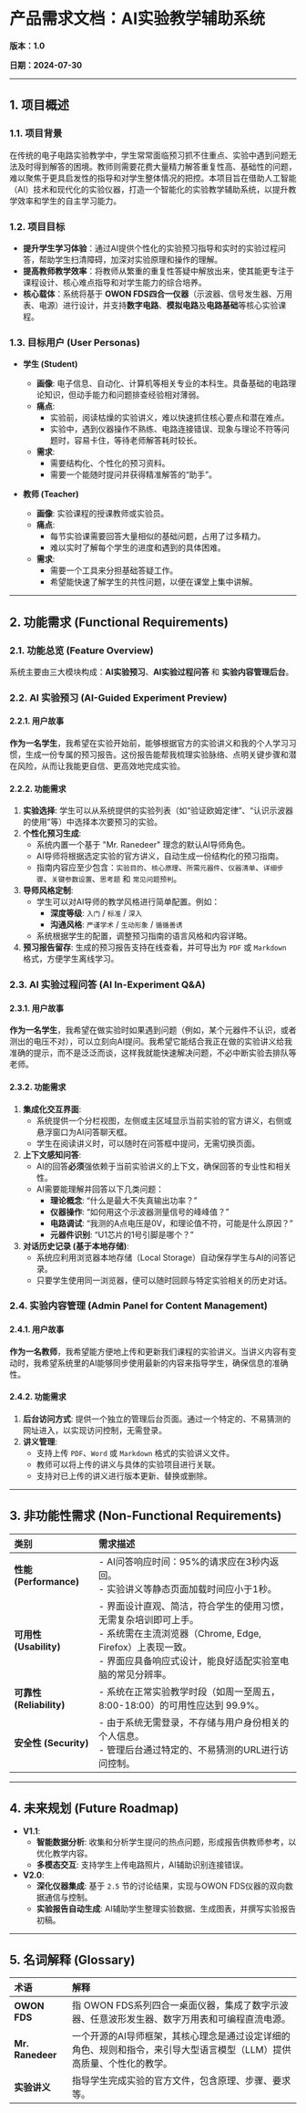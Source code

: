 # 产品需求文档：AI实验教学辅助系统

**版本：1.0**

**日期：2024-07-30**

---

## 1. 项目概述

### 1.1. 项目背景
在传统的电子电路实验教学中，学生常常面临预习抓不住重点、实验中遇到问题无法及时得到解答的困境。教师则需要花费大量精力解答重复性高、基础性的问题，难以聚焦于更具启发性的指导和对学生整体情况的把控。本项目旨在借助人工智能（AI）技术和现代化的实验仪器，打造一个智能化的实验教学辅助系统，以提升教学效率和学生的自主学习能力。

### 1.2. 项目目标
- **提升学生学习体验**：通过AI提供个性化的实验预习指导和实时的实验过程问答，帮助学生扫清障碍，加深对实验原理和操作的理解。
- **提高教师教学效率**：将教师从繁重的重复性答疑中解放出来，使其能更专注于课程设计、核心难点指导和对学生能力的综合培养。
- **核心载体**：系统将基于 **OWON FDS四合一仪器**（示波器、信号发生器、万用表、电源）进行设计，并支持**数字电路**、**模拟电路**及**电路基础**等核心实验课程。

### 1.3. 目标用户 (User Personas)

- **学生 (Student)**
  - **画像**: 电子信息、自动化、计算机等相关专业的本科生。具备基础的电路理论知识，但动手能力和问题排查经验相对薄弱。
  - **痛点**:
    - 实验前，阅读枯燥的实验讲义，难以快速抓住核心要点和潜在难点。
    - 实验中，遇到仪器操作不熟练、电路连接错误、现象与理论不符等问题时，容易卡住，等待老师解答耗时较长。
  - **需求**:
    - 需要结构化、个性化的预习资料。
    - 需要一个能随时提问并获得精准解答的“助手”。

- **教师 (Teacher)**
  - **画像**: 实验课程的授课教师或实验员。
  - **痛点**:
    - 每节实验课需要回答大量相似的基础问题，占用了过多精力。
    - 难以实时了解每个学生的进度和遇到的具体困难。
  - **需求**:
    - 需要一个工具来分担基础答疑工作。
    - 希望能快速了解学生的共性问题，以便在课堂上集中讲解。

---

## 2. 功能需求 (Functional Requirements)

### 2.1. 功能总览 (Feature Overview)
系统主要由三大模块构成：**AI实验预习**、**AI实验过程问答** 和 **实验内容管理后台**。

### 2.2. AI 实验预习 (AI-Guided Experiment Preview)

#### 2.2.1. 用户故事
**作为一名学生**，我希望在实验开始前，能够根据官方的实验讲义和我的个人学习习惯，生成一份专属的预习报告。这份报告能帮我梳理实验脉络、点明关键步骤和潜在风险，从而让我能更自信、更高效地完成实验。

#### 2.2.2. 功能需求
1.  **实验选择**: 学生可以从系统提供的实验列表（如“验证欧姆定律”、“认识示波器的使用”等）中选择本次要预习的实验。
2.  **个性化预习生成**:
    - 系统内置一个基于 "Mr. Ranedeer" 理念的默认AI导师角色。
    - AI导师将根据选定实验的官方讲义，自动生成一份结构化的预习指南。
    - 指南内容应至少包含：`实验目的`、`核心原理`、`所需元器件`、`仪器清单`、`详细步骤`、`关键参数设置`、`思考题` 和 `常见问题预判`。
3.  **导师风格定制**:
    - 学生可以对AI导师的教学风格进行简单配置。例如：
      - **深度等级**: `入门` / `标准` / `深入`
      - **沟通风格**: `严谨学术` / `生动形象` / `循循善诱`
    - 系统根据学生的配置，调整预习指南的语言风格和内容详略。
4.  **预习报告留存**: 生成的预习报告支持在线查看，并可导出为 `PDF` 或 `Markdown` 格式，方便学生离线学习。

### 2.3. AI 实验过程问答 (AI In-Experiment Q&A)

#### 2.3.1. 用户故事
**作为一名学生**，我希望在做实验时如果遇到问题（例如，某个元器件不认识，或者测出的电压不对），可以立刻向AI提问。我希望它能结合我正在做的实验讲义给我准确的提示，而不是泛泛而谈，这样我就能快速解决问题，不必中断实验去排队等老师。

#### 2.3.2. 功能需求
1.  **集成化交互界面**:
    - 系统提供一个分栏视图，左侧或主区域显示当前实验的官方讲义，右侧或悬浮窗口为AI问答聊天框。
    - 学生在阅读讲义时，可以随时在问答框中提问，无需切换页面。
2.  **上下文感知问答**:
    - AI的回答**必须**强依赖于当前实验讲义的上下文，确保回答的专业性和相关性。
    - AI需要能理解并回答以下几类问题：
      - **理论概念**: “什么是最大不失真输出功率？”
      - **仪器操作**: “如何用这个示波器测量信号的峰峰值？”
      - **电路调试**: “我测的A点电压是0V，和理论值不符，可能是什么原因？”
      - **元器件识别**: “U1芯片的1号引脚是哪个？”
3.  **对话历史记录 (基于本地存储)**:
    - 系统应利用浏览器本地存储（Local Storage）自动保存学生与AI的问答记录。
    - 只要学生使用同一浏览器，便可以随时回顾与特定实验相关的历史对话。

### 2.4. 实验内容管理 (Admin Panel for Content Management)

#### 2.4.1. 用户故事
**作为一名教师**，我希望能方便地上传和更新我们课程的实验讲义。当讲义内容有变动时，我希望系统里的AI能够同步使用最新的内容来指导学生，确保信息的准确性。

#### 2.4.2. 功能需求
1.  **后台访问方式**: 提供一个独立的管理后台页面。通过一个特定的、不易猜测的网址进入，以实现访问控制，无需登录。
2.  **讲义管理**:
    - 支持上传 `PDF`、`Word` 或 `Markdown` 格式的实验讲义文件。
    - 教师可以将上传的讲义与具体的实验项目进行关联。
    - 支持对已上传的讲义进行版本更新、替换或删除。

---

## 3. 非功能性需求 (Non-Functional Requirements)

| 类别 | 需求描述 |
| :--- | :--- |
| **性能 (Performance)** | - AI问答响应时间：95%的请求应在3秒内返回。 <br> - 实验讲义等静态页面加载时间应小于1秒。 |
| **可用性 (Usability)** | - 界面设计直观、简洁，符合学生的使用习惯，无需复杂培训即可上手。 <br> - 系统需在主流浏览器（Chrome, Edge, Firefox）上表现一致。 <br> - 界面应具备响应式设计，能良好适配实验室电脑的常见分辨率。 |
| **可靠性 (Reliability)** | - 系统在正常实验教学时段（如周一至周五，8:00-18:00）的可用性应达到 99.9%。 |
| **安全性 (Security)** | - 由于系统无需登录，不存储与用户身份相关的个人信息。 <br> - 管理后台通过特定的、不易猜测的URL进行访问控制。 |

---

## 4. 未来规划 (Future Roadmap)

- **V1.1**:
  - **智能数据分析**: 收集和分析学生提问的热点问题，形成报告供教师参考，以优化教学内容。
  - **多模态交互**: 支持学生上传电路照片，AI辅助识别连接错误。
- **V2.0**:
  - **深化仪器集成**: 基于 `2.5` 节的讨论结果，实现与OWON FDS仪器的双向数据通信与控制。
  - **实验报告自动生成**: AI辅助学生整理实验数据、生成图表，并撰写实验报告初稿。

---

## 5. 名词解释 (Glossary)

| 术语 | 解释 |
| :--- | :--- |
| **OWON FDS** | 指 OWON FDS系列四合一桌面仪器，集成了数字示波器、任意波形发生器、数字万用表和可编程直流电源。 |
| **Mr. Ranedeer** | 一个开源的AI导师框架，其核心理念是通过设定详细的角色、规则和指令，来引导大型语言模型（LLM）提供高质量、个性化的教学。 |
| **实验讲义** | 指导学生完成实验的官方文件，包含原理、步骤、要求等。 | 